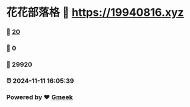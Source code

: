 # 花花部落格 :link: https://19940816.xyz 
### :page_facing_up: [20](https://19940816.xyz/tag.html) 
### :speech_balloon: 0 
### :hibiscus: 29920 
### :alarm_clock: 2024-11-11 16:05:39 
### Powered by :heart: [Gmeek](https://github.com/Meekdai/Gmeek)
